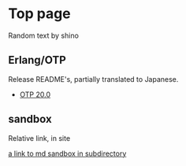 # Top page

Random text by shino

## Erlang/OTP

Release README's, partially translated to Japanese.

- [OTP 20.0](erlang/release-readme/otp_src_20.0.readme.txt)

## sandbox

Relative link, in site

[a link to md sandbox in subdirectory](sandbox/markdown-sandbox.md)

